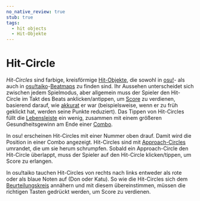 ```yaml
---
no_native_review: true
stub: true
tags:
  - hit objects
  - Hit-Objekte
---
```


# Hit-Circle

*Hit-Circles* sind farbige, kreisförmige [Hit-Objekte](/wiki/Hit_object), die sowohl in [osu!](/wiki/Game_mode/osu!)- als auch in [osu!taiko](/wiki/Game_mode/osu!taiko)-[Beatmaps](/wiki/Beatmap) zu finden sind. Ihr Aussehen unterscheidet sich zwischen jedem Spielmodus, aber allgemein muss der Spieler den Hit-Circle im Takt des Beats anklicken/antippen, um [Score](/wiki/Gameplay/Score) zu verdienen, basierend darauf, wie [akkurat](/wiki/Gameplay/Accuracy) er war (beispielsweise, wenn er zu früh geklickt hat, werden seine Punkte reduziert). Das Tippen von Hit-Circles füllt die [Lebensleiste](/wiki/Client/Interface/Health_bar) ein wenig, zusammen mit einem größeren Gesundheitsgewinn am Ende einer [Combo](/wiki/Beatmapping/Combo).

In osu! erscheinen Hit-Circles mit einer Nummer oben drauf. Damit wird die Position in einer Combo angezeigt. Hit-Circles sind mit [Approach-Circles](/wiki/Hit_object/Approach_circle) umrandet, die um sie herum schrumpfen. Sobald ein Approach-Circle den Hit-Circle überlappt, muss der Spieler auf den Hit-Circle klicken/tippen, um Score zu erlangen.

In osu!taiko tauchen Hit-Circles von rechts nach links entweder als rote oder als blaue Noten auf (Don oder Katu). So wie die Hit-Circles sich dem [Beurteilungskreis](/wiki/Gameplay/Judgement) annähern und mit diesem übereinstimmen, müssen die richtigen Tasten gedrückt werden, um Score zu verdienen.
